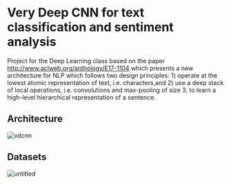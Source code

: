 # Very Deep CNN for text classification and sentiment analysis

Project for the Deep Learning class based on the paper http://www.aclweb.org/anthology/E17-1104 which presents a new architecture for NLP
which follows two design principles: 1) operate at the lowest atomic representation of text, i.e. characters,and 2) use a deep stack of local operations, i.e. convolutions and max-pooling of size 3, to learn a high-level hierarchical representation of a sentence.

## Architecture
![vdcnn](https://user-images.githubusercontent.com/32988039/33385426-353351bc-d4ee-11e7-9670-b6583c1557c1.png)

## Datasets 
![untitled](https://user-images.githubusercontent.com/32988039/33385511-6d461ec2-d4ee-11e7-85d0-10c1b1315347.png)

